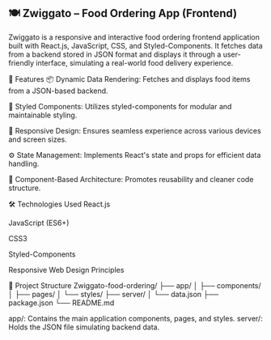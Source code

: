 ## 🍽️ Zwiggato – Food Ordering App (Frontend)

Zwiggato is a responsive and interactive food ordering frontend application built with React.js, JavaScript, CSS, and Styled-Components. It fetches data from a backend stored in JSON format and displays it through a user-friendly interface, simulating a real-world food delivery experience.

🚀 Features
📦 Dynamic Data Rendering: Fetches and displays food items from a JSON-based backend.

🎨 Styled Components: Utilizes styled-components for modular and maintainable styling.

📱 Responsive Design: Ensures seamless experience across various devices and screen sizes.

⚙️ State Management: Implements React's state and props for efficient data handling.

🧩 Component-Based Architecture: Promotes reusability and cleaner code structure.

🛠️ Technologies Used
React.js

JavaScript (ES6+)

CSS3

Styled-Components

Responsive Web Design Principles


📂 Project Structure
Zwiggato-food-ordering/
├── app/
│   ├── components/
│   ├── pages/
│   └── styles/
├── server/
│   └── data.json
├── package.json
└── README.md

app/: Contains the main application components, pages, and styles.
server/: Holds the JSON file simulating backend data.
